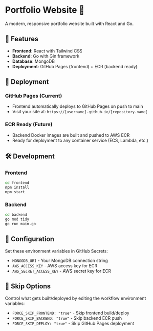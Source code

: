 # Portfolio Website 🚀

A modern, responsive portfolio website built with React and Go.

## 🌟 Features

- **Frontend**: React with Tailwind CSS
- **Backend**: Go with Gin framework
- **Database**: MongoDB
- **Deployment**: GitHub Pages (frontend) + ECR (backend ready)

## 🚀 Deployment

### GitHub Pages (Current)

- Frontend automatically deploys to GitHub Pages on push to main
- Visit your site at: `https://[username].github.io/[repository-name]`

### ECR Ready (Future)

- Backend Docker images are built and pushed to AWS ECR
- Ready for deployment to any container service (ECS, Lambda, etc.)

## 🛠️ Development

### Frontend

```bash
cd frontend
npm install
npm start
```

### Backend

```bash
cd backend
go mod tidy
go run main.go
```

## 📝 Configuration

Set these environment variables in GitHub Secrets:

- `MONGODB_URI` - Your MongoDB connection string
- `AWS_ACCESS_KEY` - AWS access key for ECR
- `AWS_SECRET_ACCESS_KEY` - AWS secret key for ECR

## 🎯 Skip Options

Control what gets built/deployed by editing the workflow environment variables:

- `FORCE_SKIP_FRONTEND: "true"` - Skip frontend build/deploy
- `FORCE_SKIP_BACKEND: "true"` - Skip backend ECR push
- `FORCE_SKIP_DEPLOY: "true"` - Skip GitHub Pages deployment
